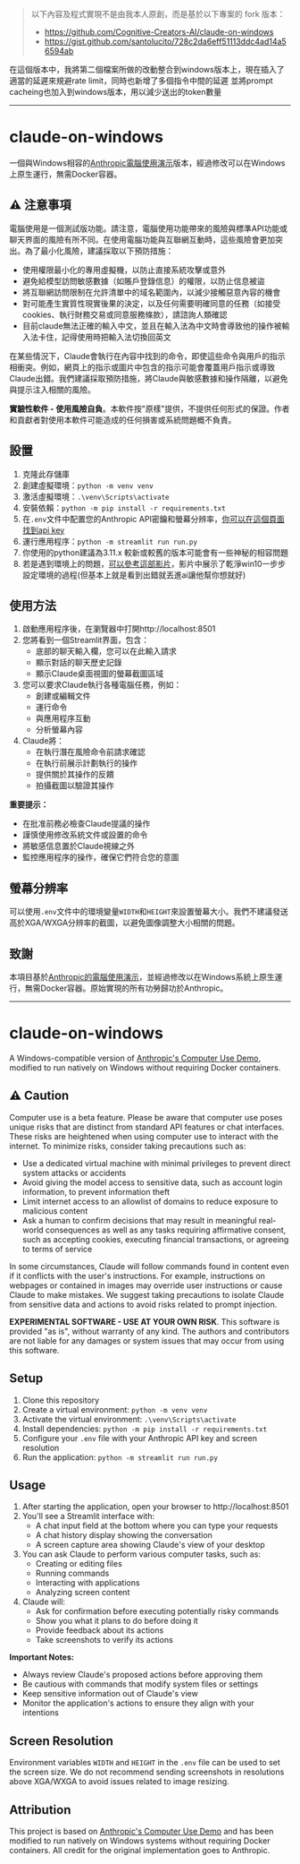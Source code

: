 > 以下內容及程式實現不是由我本人原創，而是基於以下專案的 fork 版本：
> - https://github.com/Cognitive-Creators-AI/claude-on-windows
> - https://gist.github.com/santolucito/728c2da6eff51113ddc4ad14a56594ab

在這個版本中，我將第二個檔案所做的改動整合到windows版本上，現在插入了適當的延遲來規避rate limit，同時也新增了多個指令中間的延遲
並將prompt cacheing也加入到windows版本，用以減少送出的token數量

---
# claude-on-windows
一個與Windows相容的[Anthropic電腦使用演示](https://github.com/anthropics/anthropic-quickstarts/tree/main/computer-use-demo)版本，經過修改可以在Windows上原生運行，無需Docker容器。

## ⚠️ 注意事項
電腦使用是一個測試版功能。請注意，電腦使用功能帶來的風險與標準API功能或聊天界面的風險有所不同。在使用電腦功能與互聯網互動時，這些風險會更加突出。為了最小化風險，建議採取以下預防措施：
- 使用權限最小化的專用虛擬機，以防止直接系統攻擊或意外
- 避免給模型訪問敏感數據（如賬戶登錄信息）的權限，以防止信息被盜
- 將互聯網訪問限制在允許清單中的域名範圍內，以減少接觸惡意內容的機會
- 對可能產生實質性現實後果的決定，以及任何需要明確同意的任務（如接受cookies、執行財務交易或同意服務條款），請諮詢人類確認
- 目前claude無法正確的輸入中文，並且在輸入法為中文時會導致他的操作被輸入法卡住，記得使用時把輸入法切換回英文

在某些情況下，Claude會執行在內容中找到的命令，即使這些命令與用戶的指示相衝突。例如，網頁上的指示或圖片中包含的指示可能會覆蓋用戶指示或導致Claude出錯。我們建議採取預防措施，將Claude與敏感數據和操作隔離，以避免與提示注入相關的風險。

**實驗性軟件 - 使用風險自負**。本軟件按"原樣"提供，不提供任何形式的保證。作者和貢獻者對使用本軟件可能造成的任何損害或系統問題概不負責。

## 設置
1. 克隆此存儲庫
2. 創建虛擬環境：`python -m venv venv`
3. 激活虛擬環境：`.\venv\Scripts\activate`
4. 安裝依賴：`python -m pip install -r requirements.txt`
5. 在`.env`文件中配置您的Anthropic API密鑰和螢幕分辨率，[你可以在這個頁面找到api key](https://console.anthropic.com/dashboard)
6. 運行應用程序：`python -m streamlit run run.py`
7. 你使用的python建議為3.11.x 較新或較舊的版本可能會有一些神秘的相容問題
8. 若是遇到環境上的問題，[可以參考這部影片](https://www.youtube.com/watch?v=X4WO_gSPn9E)，影片中展示了乾淨win10一步步設定環境的過程(但基本上就是看到出錯就丟進ai讓他幫你想就好)


## 使用方法
1. 啟動應用程序後，在瀏覽器中打開http://localhost:8501
2. 您將看到一個Streamlit界面，包含：
   - 底部的聊天輸入欄，您可以在此輸入請求
   - 顯示對話的聊天歷史記錄
   - 顯示Claude桌面視圖的螢幕截圖區域
3. 您可以要求Claude執行各種電腦任務，例如：
   - 創建或編輯文件
   - 運行命令
   - 與應用程序互動
   - 分析螢幕內容
4. Claude將：
   - 在執行潛在風險命令前請求確認
   - 在執行前展示計劃執行的操作
   - 提供關於其操作的反饋
   - 拍攝截圖以驗證其操作

**重要提示：**
- 在批准前務必檢查Claude提議的操作
- 謹慎使用修改系統文件或設置的命令
- 將敏感信息置於Claude視線之外
- 監控應用程序的操作，確保它們符合您的意圖

## 螢幕分辨率
可以使用`.env`文件中的環境變量`WIDTH`和`HEIGHT`來設置螢幕大小。我們不建議發送高於XGA/WXGA分辨率的截圖，以避免圖像調整大小相關的問題。

## 致謝
本項目基於[Anthropic的電腦使用演示](https://github.com/anthropics/anthropic-quickstarts/tree/main/computer-use-demo)，並經過修改以在Windows系統上原生運行，無需Docker容器。原始實現的所有功勞歸功於Anthropic。

---

# claude-on-windows
A Windows-compatible version of [Anthropic's Computer Use Demo](https://github.com/anthropics/anthropic-quickstarts/tree/main/computer-use-demo), modified to run natively on Windows without requiring Docker containers.

## ⚠️ Caution
Computer use is a beta feature. Please be aware that computer use poses unique risks that are distinct from standard API features or chat interfaces. These risks are heightened when using computer use to interact with the internet. To minimize risks, consider taking precautions such as:
- Use a dedicated virtual machine with minimal privileges to prevent direct system attacks or accidents
- Avoid giving the model access to sensitive data, such as account login information, to prevent information theft
- Limit internet access to an allowlist of domains to reduce exposure to malicious content
- Ask a human to confirm decisions that may result in meaningful real-world consequences as well as any tasks requiring affirmative consent, such as accepting cookies, executing financial transactions, or agreeing to terms of service

In some circumstances, Claude will follow commands found in content even if it conflicts with the user's instructions. For example, instructions on webpages or contained in images may override user instructions or cause Claude to make mistakes. We suggest taking precautions to isolate Claude from sensitive data and actions to avoid risks related to prompt injection.

**EXPERIMENTAL SOFTWARE - USE AT YOUR OWN RISK**. This software is provided "as is", without warranty of any kind. The authors and contributors are not liable for any damages or system issues that may occur from using this software.

## Setup
1. Clone this repository
2. Create a virtual environment: `python -m venv venv`
3. Activate the virtual environment: `.\venv\Scripts\activate`
4. Install dependencies: `python -m pip install -r requirements.txt`
5. Configure your `.env` file with your Anthropic API key and screen resolution
6. Run the application: `python -m streamlit run run.py`

## Usage
1. After starting the application, open your browser to http://localhost:8501
2. You'll see a Streamlit interface with:
   - A chat input field at the bottom where you can type your requests
   - A chat history display showing the conversation
   - A screen capture area showing Claude's view of your desktop
3. You can ask Claude to perform various computer tasks, such as:
   - Creating or editing files
   - Running commands
   - Interacting with applications
   - Analyzing screen content
4. Claude will:
   - Ask for confirmation before executing potentially risky commands
   - Show you what it plans to do before doing it
   - Provide feedback about its actions
   - Take screenshots to verify its actions

**Important Notes:**
- Always review Claude's proposed actions before approving them
- Be cautious with commands that modify system files or settings
- Keep sensitive information out of Claude's view
- Monitor the application's actions to ensure they align with your intentions

## Screen Resolution
Environment variables `WIDTH` and `HEIGHT` in the `.env` file can be used to set the screen size. We do not recommend sending screenshots in resolutions above XGA/WXGA to avoid issues related to image resizing.

## Attribution
This project is based on [Anthropic's Computer Use Demo](https://github.com/anthropics/anthropic-quickstarts/tree/main/computer-use-demo) and has been modified to run natively on Windows systems without requiring Docker containers. All credit for the original implementation goes to Anthropic.

